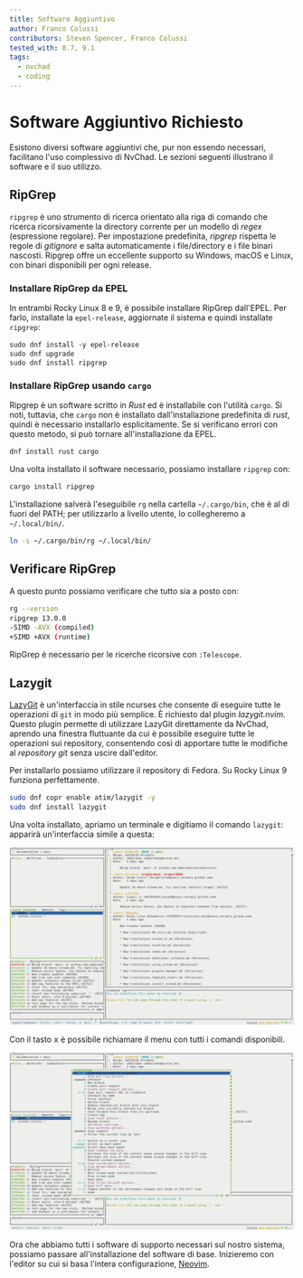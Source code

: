 ```yaml
---
title: Software Aggiuntivo
author: Franco Colussi
contributors: Steven Spencer, Franco Colussi
tested_with: 8.7, 9.1
tags:
  - nvchad
  - coding
---
```


# Software Aggiuntivo Richiesto

Esistono diversi software aggiuntivi che, pur non essendo necessari, facilitano l'uso complessivo di NvChad. Le sezioni seguenti illustrano il software e il suo utilizzo.

## RipGrep

`ripgrep` è uno strumento di ricerca orientato alla riga di comando che ricerca ricorsivamente la directory corrente per un modello di _regex_ (espressione regolare). Per impostazione predefinita, _ripgrep_ rispetta le regole di _gitignore_ e salta automaticamente i file/directory e i file binari nascosti. Ripgrep offre un eccellente supporto su Windows, macOS e Linux, con binari disponibili per ogni release.

### Installare RipGrep da EPEL

In entrambi Rocky Linux 8 e 9, è possibile installare RipGrep dall'EPEL. Per farlo, installate la `epel-release`, aggiornate il sistema e quindi installate `ripgrep`:

```
sudo dnf install -y epel-release
sudo dnf upgrade
sudo dnf install ripgrep
```

### Installare RipGrep usando `cargo`

Ripgrep è un software scritto in _Rust_ ed è installabile con l'utilità `cargo`. Si noti, tuttavia, che `cargo` non è installato dall'installazione predefinita di _rust_, quindi è necessario installarlo esplicitamente. Se si verificano errori con questo metodo, si può tornare all'installazione da EPEL.

```bash
dnf install rust cargo
```

Una volta installato il software necessario, possiamo installare `ripgrep` con:

```bash
cargo install ripgrep
```

L'installazione salverà l'eseguibile `rg` nella cartella `~/.cargo/bin`, che è al di fuori del PATH; per utilizzarlo a livello utente, lo collegheremo a `~/.local/bin/`.

```bash
ln -s ~/.cargo/bin/rg ~/.local/bin/
```

## Verificare RipGrep

A questo punto possiamo verificare che tutto sia a posto con:

```bash
rg --version
ripgrep 13.0.0
-SIMD -AVX (compiled)
+SIMD +AVX (runtime)
```

RipGrep è necessario per le ricerche ricorsive con `:Telescope`.

## Lazygit

[LazyGit](https://github.com/jesseduffield/lazygit) è un'interfaccia in stile ncurses che consente di eseguire tutte le operazioni di `git` in modo più semplice. È richiesto dal plugin _lazygit.nvim._  Questo plugin permette di utilizzare LazyGit direttamente da NvChad, aprendo una finestra fluttuante da cui è possibile eseguire tutte le operazioni sui repository, consentendo così di apportare tutte le modifiche al _repository git_ senza uscire dall'editor.

Per installarlo possiamo utilizzare il repository di Fedora. Su Rocky Linux 9 funziona perfettamente.

```bash
sudo dnf copr enable atim/lazygit -y
sudo dnf install lazygit
```

Una volta installato, apriamo un terminale e digitiamo il comando `lazygit`: apparirà un'interfaccia simile a questa:

![LazyGit UI](images/lazygit_ui.png)

Con il tasto <kbd>x</kbd> è possibile richiamare il menu con tutti i comandi disponibili.

![Interfaccia utente di LazyGit](images/lazygit_menu.png)

Ora che abbiamo tutti i software di supporto necessari sul nostro sistema, possiamo passare all'installazione del software di base. Inizieremo con l'editor su cui si basa l'intera configurazione, [Neovim](install_nvim.md).

